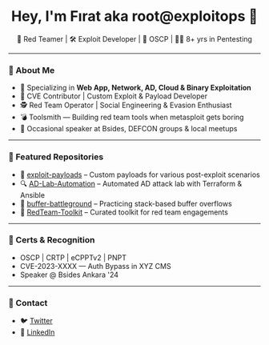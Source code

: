 <h1 align="center">Hey, I'm Fırat aka root@exploitops 🐚</h1>
<p align="center">🚩 Red Teamer | 🛠 Exploit Developer | 🎯 OSCP | 👨‍💻 8+ yrs in Pentesting</p>

---

### 🧠 About Me
- 🧰 Specializing in **Web App, Network, AD, Cloud & Binary Exploitation**
- 👾 CVE Contributor | Custom Exploit & Payload Developer
- 🕵️ Red Team Operator | Social Engineering & Evasion Enthusiast
- 💣 Toolsmith — Building red team tools when metasploit gets boring
- 🎤 Occasional speaker at Bsides, DEFCON groups & local meetups

---

### 📂 Featured Repositories

- 🐍 [exploit-payloads](https://github.com/YOUR_USERNAME/exploit-payloads) – Custom payloads for various post-exploit scenarios
- 🔍 [AD-Lab-Automation](https://github.com/YOUR_USERNAME/AD-Lab-Automation) – Automated AD attack lab with Terraform & Ansible
- 🧨 [buffer-battleground](https://github.com/YOUR_USERNAME/buffer-battleground) – Practicing stack-based buffer overflows
- 🧪 [RedTeam-Toolkit](https://github.com/YOUR_USERNAME/RedTeam-Toolkit) – Curated toolkit for red team engagements

---

### 🧷 Certs & Recognition

- OSCP | CRTP | eCPPTv2 | PNPT
- CVE-2023-XXXX — Auth Bypass in XYZ CMS
- Speaker @ Bsides Ankara '24

---

### 📡 Contact
- 🐦 [Twitter](https://twitter.com/onesandzeroes_)
- 🔗 [LinkedIn](https://linkedin.com/in/YOUR_PROFILE)
